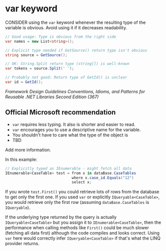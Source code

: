 # var keyword

CONSIDER using the `var` keyword whenever the resulting type of the
variable is obvious. Avoid using it if it decreases readability.

```C#
// Good usage: Type is obvious from the right side
var names = new List<string>();

// Explicit type needed if GetSource() return type isn't obvious
string source = GetSource();

// OK: String.Split return type (string[]) is well-known
var tokens = source.Split(' ');

// Probably not good: Return type of GetId() is unclear
var id = GetId();
```

*Framework Design Guidelines Conventions, Idioms, and Patterns for Reusable .NET Libraries Second Edition (367)*

## Official Microsoft recommendation

* `var` requires less typing. It also is shorter and easier to read.
* `var` encourages you to use a descriptive name for the variable.
* You shouldn't have to care what the type of the object is
* TBD

Add more information.

In this example:

```C#
// Explicitly typed as IEnumerable - might fetch all data
IEnumerable<CaseTable> test = from x in dataBase.CaseTables
                              where x.case_id.Equals("12")
                              select x;
```

If you wrote `test.First()` you could retrieve lots of rows from the
database to get only the first one. If you used `var` or explicitly
`IQueryable<CaseTable>`, you would retrieve only the first row (assuming
`dataBase.CaseTables` is `IQueryable`).

If the underlying type returned by the query is actually
`IQueryable<CaseTable>` but you assign it to `IEnumerable<CaseTable>`,
then the performance when calling methods like `First()` could be much
slower (fetching all data first) although the code compiles and looks
correct. Using `var` here would correctly infer `IQueryable<CaseTable>`
if that's what the LINQ provider returns.
